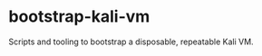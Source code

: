 bootstrap-kali-vm
=================

Scripts and tooling to bootstrap a disposable, repeatable Kali VM.
